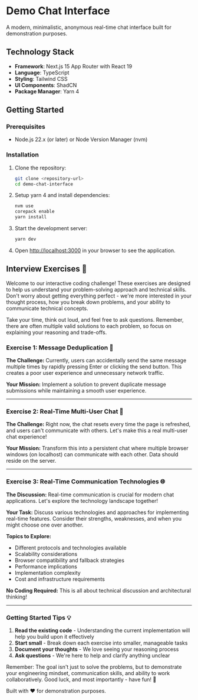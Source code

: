 # Demo Chat Interface

A modern, minimalistic, anonymous real-time chat interface built for demonstration purposes.

## Technology Stack

- **Framework**: Next.js 15 App Router with React 19
- **Language**: TypeScript
- **Styling**: Tailwind CSS
- **UI Components**: ShadCN
- **Package Manager**: Yarn 4

## Getting Started

### Prerequisites

- Node.js 22.x (or later) or Node Version Manager (nvm)

### Installation

1. Clone the repository:

   ```bash
   git clone <repository-url>
   cd demo-chat-interface
   ```

2. Setup yarn 4 and install dependencies:

   ```bash
   nvm use
   corepack enable
   yarn install
   ```

3. Start the development server:

   ```bash
   yarn dev
   ```

4. Open [http://localhost:3000](http://localhost:3000) in your browser to see the application.

## Interview Exercises 🚀

Welcome to our interactive coding challenge! These exercises are designed to help us understand your problem-solving approach and technical skills. Don't worry about getting everything perfect - we're more interested in your thought process, how you break down problems, and your ability to communicate technical concepts.

Take your time, think out loud, and feel free to ask questions. Remember, there are often multiple valid solutions to each problem, so focus on explaining your reasoning and trade-offs.

### Exercise 1: Message Deduplication 🔄

**The Challenge:**
Currently, users can accidentally send the same message multiple times by rapidly pressing Enter or clicking the send button. This creates a poor user experience and unnecessary network traffic.

**Your Mission:**
Implement a solution to prevent duplicate message submissions while maintaining a smooth user experience.

---

### Exercise 2: Real-Time Multi-User Chat 💬

**The Challenge:**
Right now, the chat resets every time the page is refreshed, and users can't communicate with others. Let's make this a real multi-user chat experience!

**Your Mission:**
Transform this into a persistent chat where multiple browser windows (on localhost) can communicate with each other. Data should reside on the server.

---

### Exercise 3: Real-Time Communication Technologies 🌐

**The Discussion:**
Real-time communication is crucial for modern chat applications. Let's explore the technology landscape together!

**Your Task:**
Discuss various technologies and approaches for implementing real-time features. Consider their strengths, weaknesses, and when you might choose one over another.

**Topics to Explore:**

- Different protocols and technologies available
- Scalability considerations
- Browser compatibility and fallback strategies
- Performance implications
- Implementation complexity
- Cost and infrastructure requirements

**No Coding Required:** This is all about technical discussion and architectural thinking!

---

### Getting Started Tips 💡

1. **Read the existing code** - Understanding the current implementation will help you build upon it effectively
2. **Start small** - Break down each exercise into smaller, manageable tasks
3. **Document your thoughts** - We love seeing your reasoning process
4. **Ask questions** - We're here to help and clarify anything unclear

Remember: The goal isn't just to solve the problems, but to demonstrate your engineering mindset, communication skills, and ability to work collaboratively. Good luck, and most importantly - have fun! 🎉

Built with ❤️ for demonstration purposes.
